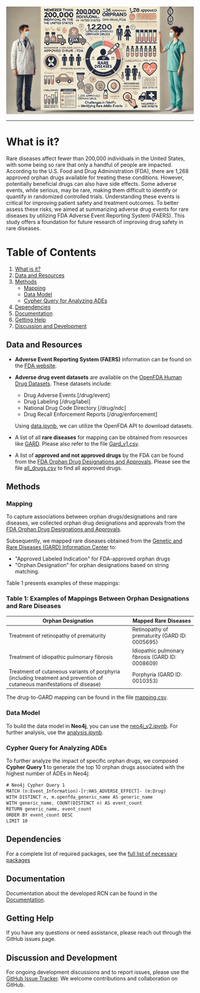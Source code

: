<p align="center">
  <img src="https://github.com/Jaber-Valinejad/RDAS/blob/master/RDAS_FAERS/Figs/AE.webp" width="600"/>
</p>

---

# What is it?
Rare diseases affect fewer than 200,000 individuals in the United States, with some being so rare that only a handful of people are impacted. According to the U.S. Food and Drug Administration (FDA), there are 1,268 approved orphan drugs available for treating these conditions. However, potentially beneficial drugs can also have side effects. Some adverse events, while serious, may be rare, making them difficult to identify or quantify in randomized controlled trials. Understanding these events is critical for improving patient safety and treatment outcomes. To better assess these risks, we aimed at summarizing adverse drug events for rare diseases by utilizing FDA Adverse Event Reporting System (FAERS). This study offers a foundation for future research of improving drug safety in rare diseases.

# Table of Contents

1. [What is it?](#what-is-it)
2. [Data and Resources](#data-and-resources)
3. [Methods](#methods)
   - [Mapping](#mapping)
   - [Data Model](#data-model)
   - [Cypher Query for Analyzing ADEs](#cypher-query-for-analyzing-ades)
4. [Dependencies](#dependencies)
5.  [Documentation](#documentation)
6.  [Getting Help](#getting-help)
7.  [Discussion and Development](#discussion-and-development)

## Data and Resources

- **Adverse Event Reporting System (FAERS)** information can be found on the [FDA website](https://www.fda.gov/drugs/surveillance/fdas-adverse-event-reporting-system-faers).
- **Adverse drug event datasets** are available on the [OpenFDA Human Drug Datasets](https://open.fda.gov/data/downloads/). These datasets include:
  - Drug Adverse Events [/drug/event]
  - Drug Labeling [/drug/label]
  - National Drug Code Directory [/drug/ndc]
  - Drug Recall Enforcement Reports [/drug/enforcement]
  
  Using [data.ipynb](https://github.com/Jaber-Valinejad/RDAS/blob/master/RDAS_FAERS/Methods/Data.ipynb), we can utilize the OpenFDA API to download datasets.
  
- A list of all **rare diseases** for mapping can be obtained from resources like [GARD](https://rarediseases.info.nih.gov/). Please also refer to the file [Gard_v1.csv](https://github.com/Jaber-Valinejad/RDAS/blob/master/RDAS_FAERS/Data/Gard_v1.csv).
  
- A list of **approved and not approved drugs** by the FDA can be found from the [FDA Orphan Drug Designations and Approvals](https://www.accessdata.fda.gov/scripts/opdlisting/oopd/). Please see the file [all_drugs.csv](https://github.com/Jaber-Valinejad/RDAS/blob/master/RDAS_FAERS/Data/all_drugs.xlsx) to find all approved drugs.

## Methods

### Mapping

To capture associations between orphan drugs/designations and rare diseases, we collected orphan drug designations and approvals from the [FDA Orphan Drug Designations and Approvals](https://fis.fda.gov/sense/app/95239e26-e0be-42d9-a960-9a5f7f1c25ee/sheet/7a47a261-d58b-4203-a8aa-6d3021737452/state/analysis). 

Subsequently, we mapped rare diseases obtained from the [Genetic and Rare Diseases (GARD) Information Center](https://ncats.nih.gov/research/research-resources/gard) to:
- "Approved Labeled Indication" for FDA-approved orphan drugs
- "Orphan Designation" for orphan designations based on string matching.

Table 1 presents examples of these mappings:

### Table 1: Examples of Mappings Between Orphan Designations and Rare Diseases

| Orphan Designation | Mapped Rare Diseases |
| ------------------ | -------------------- |
| Treatment of retinopathy of prematurity | Retinopathy of prematurity (GARD ID: 0005695) |
| Treatment of idiopathic pulmonary fibrosis | Idiopathic pulmonary fibrosis (GARD ID: 0008609) |
| Treatment of cutaneous variants of porphyria (including treatment and prevention of cutaneous manifestations of disease) | Porphyria (GARD ID: 0010353) |

The drug-to-GARD mapping can be found in the file [mapping.csv](https://github.com/Jaber-Valinejad/RDAS/blob/master/RDAS_FAERS/Data/mapping.csv).

### Data Model

To build the data model in **Neo4j**, you can use the [neo4j_v2.ipynb](https://github.com/Jaber-Valinejad/RDAS/blob/master/RDAS_FAERS/Methods/Neo4j_v2.ipynb). For further analysis, use the [analysis.ipynb](https://github.com/Jaber-Valinejad/RDAS/blob/master/RDAS_FAERS/Methods/Analysis.ipynb).

### Cypher Query for Analyzing ADEs

To further analyze the impact of specific orphan drugs, we composed **Cypher Query 1** to generate the top 10 orphan drugs associated with the highest number of ADEs in Neo4j:

```cypher
# Neo4j Cypher Query 1
MATCH (n:Event_Information)-[r:HAS_ADVERSE_EFFECT]- (m:Drug) 
WITH DISTINCT n, m.openfda_generic_name AS generic_name 
WITH generic_name, COUNT(DISTINCT n) AS event_count 
RETURN generic_name, event_count 
ORDER BY event_count DESC 
LIMIT 10
```


## Dependencies

For a complete list of required packages, see the [full list of necessary packages](https://github.com/Jaber-Valinejad/RDAS/blob/master/RDAS_FAERS/requirements-dev.txt)

## Documentation

 Documentation about the developed RCN can be found in the [Documentation](https://github.com/Jaber-Valinejad/RDAS/tree/master/RDAS_FAERS/Docs). 


## Getting Help

If you have any questions or need assistance, please reach out through the GitHub issues page.

## Discussion and Development

For ongoing development discussions and to report issues, please use the [GitHub Issue Tracker](https://github.com/ncats/RDAS/issues). We welcome contributions and collaboration on GitHub.
